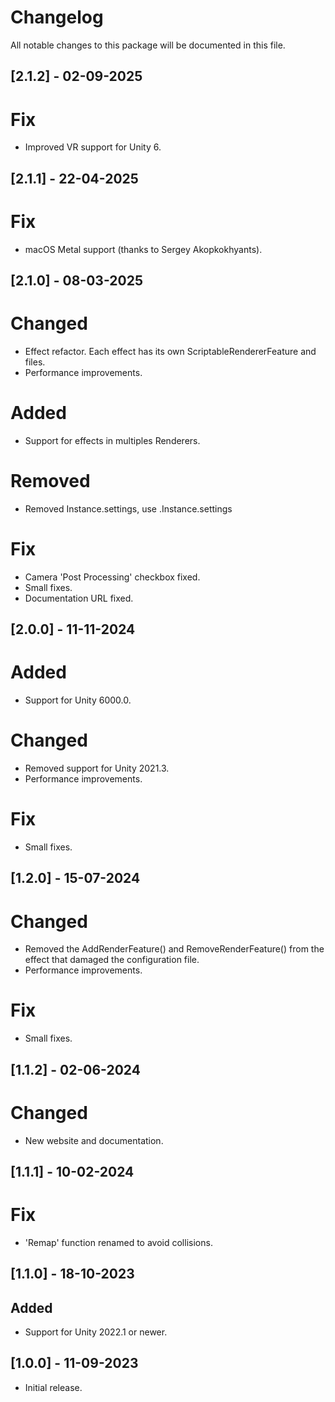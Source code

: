 # Changelog
All notable changes to this package will be documented in this file.

## [2.1.2] - 02-09-2025

# Fix
- Improved VR support for Unity 6.

## [2.1.1] - 22-04-2025

# Fix
- macOS Metal support (thanks to Sergey Akopkokhyants).

## [2.1.0] - 08-03-2025

# Changed
- Effect refactor. Each effect has its own ScriptableRendererFeature and files.
- Performance improvements.

# Added
- Support for effects in multiples Renderers.

# Removed
- Removed Instance.settings, use .Instance.settings

# Fix
- Camera 'Post Processing' checkbox fixed.
- Small fixes.
- Documentation URL fixed.

## [2.0.0] - 11-11-2024

# Added
- Support for Unity 6000.0.

# Changed
- Removed support for Unity 2021.3.
- Performance improvements.

# Fix
- Small fixes.

## [1.2.0] - 15-07-2024

# Changed
- Removed the AddRenderFeature() and RemoveRenderFeature() from the effect that damaged the configuration file.
- Performance improvements.

# Fix
- Small fixes.

## [1.1.2] - 02-06-2024

# Changed
- New website and documentation.

## [1.1.1] - 10-02-2024

# Fix
- 'Remap' function renamed to avoid collisions.

## [1.1.0] - 18-10-2023

## Added
- Support for Unity 2022.1 or newer.

## [1.0.0] - 11-09-2023

- Initial release.